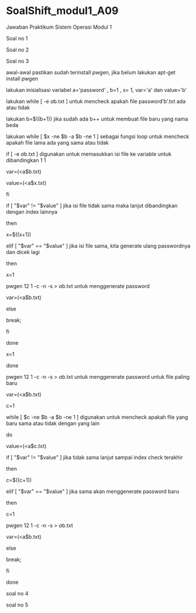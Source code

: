 # SoalShift_modul1_A09

Jawaban Praktikum Sistem Operasi Modul 1

Soal no 1

Soal no 2

Soal no 3

awal-awal pastikan sudah terinstall pwgen, jika belum lakukan apt-get install pwgen

lakukan inisialisasi variabel a='password' , b=1 , x= 1, var='a' dan value='b'

lakukan while [ -e $a$b.txt ]  untuk mencheck apakah file password’b’.txt ada atau tidak

lakukan b=$((b+1)) jika sudah ada b++ untuk membuat file baru yang nama beda

lakukan while [ $x -ne $b -a $b -ne 1 ] sebagai fungsi loop untuk mencheck apakah file lama ada yang sama atau tidak 

if [ -e $a$b.txt ] digunakan untuk memasukkan isi file ke variable untuk dibandingkan 1 1

var=$(<$a$b.txt)

value=$(<$a$x.txt)

fi

if [ "$var" != "$value" ] jika isi file tidak sama maka lanjut dibandingkan dengan index lainnya

then

x=$((x+1))

elif [ "$var" == "$value" ] jika isi file sama, kita generate ulang passwordnya dan dicek lagi

then

x=1

pwgen 12 1 -c -n -s > $a$b.txt  untuk menggenerate password

var=$(<$a$b.txt)

else

break;

fi

done

x=1

done

pwgen 12 1 -c -n -s > $a$b.txt untuk menggenerate password untuk file paling baru

var=$(<$a$b.txt)

c=1

while [ $c -ne $b -a $b -ne 1 ] digunakan untuk mencheck apakah file yang baru sama atau tidak dengan yang lain

do

value=$(<$a$c.txt)

if [ "$var" != "$value" ] jika tidak sama lanjut sampai index check terakhir

then

c=$((c+1))

elif [ "$var" == "$value" ] jika sama akan menggenerate password baru

then

c=1

pwgen 12 1 -c -n -s > $a$b.txt

var=$(<$a$b.txt)

else

break;

fi

done

soal no 4

soal no 5
